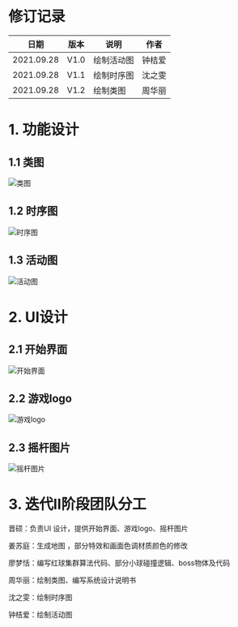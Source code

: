 # 修订记录

| 日期       | 版本 | 说明       | 作者   |
| ---------- | ---- | ---------- | ------ |
| 2021.09.28 | V1.0 | 绘制活动图 | 钟桔爱 |
| 2021.09.28 | V1.1 | 绘制时序图 | 沈之雯 |
| 2021.09.28 | V1.2 | 绘制类图   | 周华丽 |

# 1. 功能设计

## 1.1 类图

![类图](https://i.loli.net/2021/09/29/1osiPKjAtWJ59IF.png)



## 1.2 时序图

![时序图](https://i.loli.net/2021/09/29/HuyCe6ED8T2LkbJ.png)



## 1.3 活动图

![活动图](https://i.loli.net/2021/09/29/6dTORImi1fD4czk.png)



# 2. UI设计

## 2.1 开始界面

![开始界面](https://i.loli.net/2021/09/29/8PeiBLtuhjCrQKI.png)



## 2.2 游戏logo

![游戏logo](https://i.loli.net/2021/09/29/5DJ1vhByzxSksXL.jpg)



## 2.3 摇杆图片

![摇杆图片](https://i.loli.net/2021/09/29/qa7XSKs24lfw5kF.png)

# 3. 迭代Ⅱ阶段团队分工

晋硕：负责UI 设计，提供开始界面、游戏logo、摇杆图片

姜苏庭：生成地图 ，部分特效和画面色调材质颜色的修改

廖梦恬：编写红球集群算法代码、部分小球碰撞逻辑、boss物体及代码

周华丽：绘制类图、编写系统设计说明书

沈之雯：绘制时序图

钟桔爱：绘制活动图
